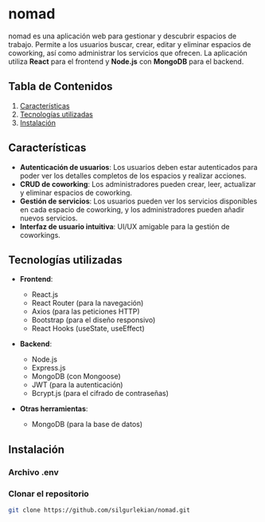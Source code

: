# **nomad**

nomad es una aplicación web para gestionar y descubrir espacios de trabajo. Permite a los usuarios buscar, crear, editar y eliminar espacios de coworking, así como administrar los servicios que ofrecen. La aplicación utiliza **React** para el frontend y **Node.js** con **MongoDB** para el backend.

## **Tabla de Contenidos**

1. [Características](#características)
2. [Tecnologías utilizadas](#tecnologías-utilizadas)
3. [Instalación](#instalación)

## **Características**

- **Autenticación de usuarios**: Los usuarios deben estar autenticados para poder ver los detalles completos de los espacios y realizar acciones.
- **CRUD de coworking**: Los administradores pueden crear, leer, actualizar y eliminar espacios de coworking.
- **Gestión de servicios**: Los usuarios pueden ver los servicios disponibles en cada espacio de coworking, y los administradores pueden añadir nuevos servicios.
- **Interfaz de usuario intuitiva**: UI/UX amigable para la gestión de coworkings.

## **Tecnologías utilizadas**

- **Frontend**:
  - React.js
  - React Router (para la navegación)
  - Axios (para las peticiones HTTP)
  - Bootstrap (para el diseño responsivo)
  - React Hooks (useState, useEffect)

- **Backend**:
  - Node.js
  - Express.js
  - MongoDB (con Mongoose)
  - JWT (para la autenticación)
  - Bcrypt.js (para el cifrado de contraseñas)

- **Otras herramientas**:
  - MongoDB (para la base de datos)

## **Instalación**

### **Archivo .env**

### **Clonar el repositorio**

```bash
git clone https://github.com/silgurlekian/nomad.git

